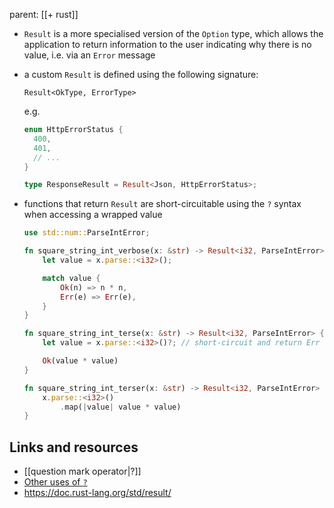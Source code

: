 parent: [[+ rust]]

- `Result` is a more specialised version of the `Option` type, which allows the
  application to return information to the user indicating why there is no
  value, i.e. via an `Error` message
- a custom `Result` is defined using the following signature:

  `Result<OkType, ErrorType>`

  e.g.

  ```rust
  enum HttpErrorStatus {
    400,
    401,
    // ...
  }

  type ResponseResult = Result<Json, HttpErrorStatus>;
  ```

- functions that return `Result` are short-circuitable using the `?` syntax when
  accessing a wrapped value

  ```rust
  use std::num::ParseIntError;

  fn square_string_int_verbose(x: &str) -> Result<i32, ParseIntError> {
      let value = x.parse::<i32>();

      match value {
          Ok(n) => n * n,
          Err(e) => Err(e),
      }
  }

  fn square_string_int_terse(x: &str) -> Result<i32, ParseIntError> {
      let value = x.parse::<i32>()?; // short-circuit and return Err if Err

      Ok(value * value)
  }

  fn square_string_int_terser(x: &str) -> Result<i32, ParseIntError> {
      x.parse::<i32>()
	      .map(|value| value * value)
  }
  ```

## Links and resources

- [[question mark operator|?]]
- [Other uses of `?`](https://doc.rust-lang.org/stable/rust-by-example/error/multiple_error_types/reenter_question_mark.html)
- https://doc.rust-lang.org/std/result/